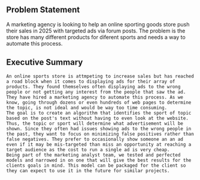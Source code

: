 ## Problem Statement

A marketing agency is looking to help an online sporting goods store push their sales in 2025 with targeted ads via forum posts. The problem is the store has many different products for diferent sports and needs a way to automate this process. 

## Executive Summary

    An online sports store is attmpeting to increase sales but has reached a road block when it comes to displaying ads for their array of products. They found themselves often displaying ads to the wrong people or not getting any interest from the people that saw the ad. They have hired a marketing agency to automate this process. As we know, going through dozens or even hundreds of web pages to determine the topic, is not ideal and would be way too time consuming.
    The goal is to create an algorithm that identifies the sport of topic based on the post's text without having to even look at the website. Thus, the topic or sport will determine what advertisement will be shown. Since they often had issues showing ads to the wrong people in the past, they want to focus on minimizing false positives rather than false negatives. They prefer to occasionally show someone an an ad even if it may be mis-targeted than miss an opportunity at reaching a target audience as the cost to run a single ad is very cheap.
    Being part of the marketing analyst team, we tested and perfected models and narrowed in on one that will give the best results for the clients goals in mind. This model can be packaged for the client so they can expect to use it in the future for similar projects. 